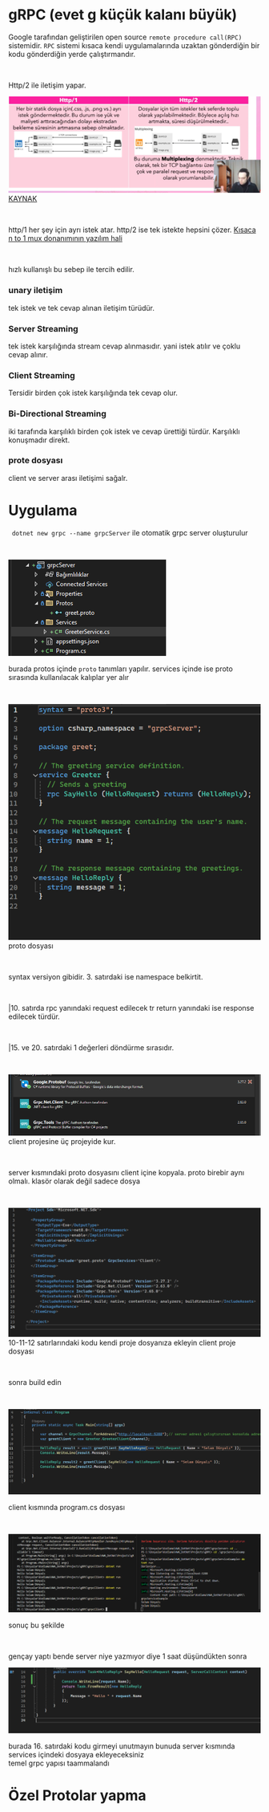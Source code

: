 # gRPC  (evet g küçük kalanı büyük)


Google tarafından geliştirilen open source `remote procedure call(RPC)` sistemidir. `RPC` sistemi kısaca kendi uygulamalarında uzaktan gönderdiğin bir kodu gönderdiğin yerde çalıştırmandır. 

<br>

Http/2 ile iletişim yapar. 

![alt text](image.png)
[KAYNAK](https://www.youtube.com/watch?v=FFqg-WhhOw4&list=PLQVXoXFVVtp3oS21qi7a0DZikNPAWxevZ)

<br>

http/1 her şey için ayrı istek atar. http/2 ise tek istekte hepsini çözer. [Kısaca n to 1 mux donanımının yazılım hali](https://tr.wikipedia.org/wiki/%C3%87oklay%C4%B1c%C4%B1)

<br>

hızlı kullanışlı bu sebep ile tercih edilir. 

### unary iletişim

tek istek ve tek cevap alınan iletişim türüdür.


### Server Streaming

tek istek karşılığında stream cevap alınmasıdır. yani istek atılır ve çoklu cevap alınır. 

### Client Streaming

Tersidir birden çok istek karşılığında tek cevap olur.

### Bi-Directional Streaming

iki tarafında karşılıklı birden çok istek ve cevap ürettiği türdür. Karşılıklı konuşmadır direkt.


### prote dosyası

client ve server arası iletişimi sağalr.

# Uygulama

` dotnet new grpc --name grpcServer` ile otomatik grpc server oluşturulur

<br>

![alt text](image-1.png)


burada protos içinde `proto` tanımları yapılır. services içinde ise proto sırasında kullanılacak kalıplar yer alır

<br>

![alt text](image-2.png)
proto dosyası

<br>

syntax versiyon gibidir. 3. satırdaki ise namespace belkirtit.

<br>

|10. satırda  rpc yanındaki request edilecek tr return yanındaki ise response edilecek türdür. 

<br>

|15. ve 20. satırdaki 1 değerleri döndürme sırasıdır.

<br>

![alt text](image-3.png)
client projesine üç projeyide kur.

<br>

server kısmındaki proto dosyasını client içine kopyala. proto birebir aynı olmalı. klasör olarak değil sadece dosya



<br>


![alt text](image-4.png)
10-11-12 satırlarındaki kodu kendi proje dosyanıza ekleyin client proje dosyası

<br>

sonra build edin


<br>

![alt text](image-5.png)


client kısmında program.cs dosyası

<br>

![alt text](image-6.png)


sonuç bu şekilde

<br>

gençay yaptı bende server niye yazmıyor diye 1 saat düşündükten sonra 

![alt text](image-7.png)


burada 16. satırdaki kodu girmeyi unutmayın bunuda server kısmında services içindeki dosyaya ekleyeceksiniz
<br>
temel grpc yapısı taammalandı

# Özel Protolar yapma







